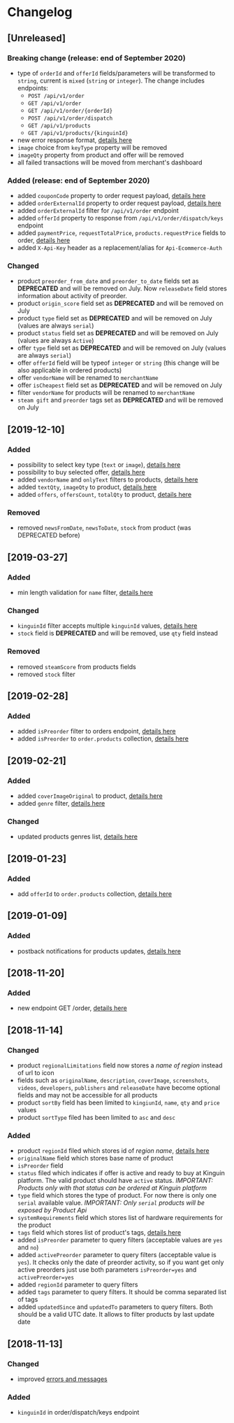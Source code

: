 # Changelog

## [Unreleased]

### Breaking change (release: end of September 2020)
- type of `orderId` and `offerId` fields/parameters will be transformed to `string`, current is `mixed` (`string` or `integer`). The change includes endpoints:
    - `POST /api/v1/order`
    - `GET /api/v1/order`
    - `GET /api/v1/order/{orderId}`
    - `POST /api/v1/order/dispatch`
    - `GET /api/v1/products`
    - `GET /api/v1/products/{kinguinId}`
- new error response format, [details here](apidocs/ErrorsCodes.md#list-of-error-kinds)
- `image` choice from `keyType` property will be removed
- `imageQty` property from product and offer will be removed
- all failed transactions will be moved from merchant's dashboard

### Added (release: end of September 2020)
- added `couponCode` property to order request payload, [details here](features/CouponCode.md#ask-for-coupon)
- added `orderExternalId` property to order request payload, [details here](features/OrderExternalId.md)
- added `orderExternalId` filter for `/api/v1/order` endpoint
- added `offerId` property to response from `/api/v1/order/dispatch/keys` endpoint
- added `paymentPrice`, `requestTotalPrice`, `products.requestPrice` fields to order, [details here](features/CouponCode.md#using-coupon)
- added `X-Api-Key` header as a replacement/alias for `Api-Ecommerce-Auth`

### Changed
- product `preorder_from_date` and `preorder_to_date` fields set as **DEPRECATED** and will be removed on July. Now `releaseDate` field stores information about activity of preorder.
- product `origin_score` field set as **DEPRECATED** and will be removed on July
- product `type` field set as **DEPRECATED** and will be removed on July (values are always `serial`)
- product `status` field set as **DEPRECATED** and will be removed on July (values are always `Active`)
- offer `type` field set as **DEPRECATED** and will be removed on July (values are always `serial`)
- offer `offerId` field will be typeof `integer` or `string` (this change will be also applicable in ordered products)
- offer `vendorName` will be renamed to `merchantName`
- offer `isCheapest` field set as **DEPRECATED** and will be removed on July
- filter `vendorName` for products will be renamed to `merchantName`
- `steam gift` and `preorder` tags set as **DEPRECATED** and will be removed on July

## [2019-12-10]

### Added
- possibility to select key type (`text` or `image`), [details here](how_to/KeyType.md#how-to-select-key-type)
- possibility to buy selected offer, [details here](how_to/BuyOffer.md#how-to-buy-selected-offer)
- added `vendorName` and `onlyText` filters to products, [details here](apidocs/products/README.md#list-products)
- added `textQty`, `imageQty` to product, [details here](apidocs/products/README.md#product-object)
- added `offers`, `offersCount`, `totalQty` to product, [details here](apidocs/products/README.md#offer-object)

### Removed
- removed `newsFromDate`, `newsToDate`, `stock` from product (was DEPRECATED before)

## [2019-03-27]

### Added
- min length validation for `name` filter, [details here](apidocs/products/README.md#list-products)

### Changed
- `kinguinId` filter accepts multiple `kinguinId` values, [details here](apidocs/products/README.md#list-products)
- `stock` field is **DEPRECATED** and will be removed, use `qty` field instead

### Removed
- removed `steamScore` from products fields
- removed `stock` filter

## [2019-02-28]

### Added
- added `isPreorder` filter to orders endpoint, [details here](apidocs/order/README.md#get-orders)
- added `isPreorder` to `order.products` collection, [details here](apidocs/order/README.md#get-orders)

## [2019-02-21]

### Added
- added `coverImageOriginal` to product, [details here](apidocs/products/README.md#product-object)
- added `genre` filter, [details here](apidocs/products/README.md#list-products)

### Changed
- updated products genres list, [details here](apidocs/products/README.md#genres)

## [2019-01-23]

### Added
- add `offerId` to `order.products` collection, [details here](apidocs/order/README.md#get-orders)

## [2019-01-09]

### Added
- postback notifications for products updates, [details here](features/Postback.md#products-updates-notifications)

## [2018-11-20]

### Added
- new endpoint GET /order, [details here](apidocs/order/README.md#get-orders)

## [2018-11-14]
### Changed
- product `regionalLimitations` field now stores a *name of region* instead of url to icon
- fields such as `originalName`, `description`, `coverImage`, `screenshots`, `videos`, `developers`, `publishers` and `releaseDate` have become optional fields and may not be accessible for all products
- product `sortBy` field has been limited to `kingiunId`, `name`, `qty` and `price` values
- product `sortType` filed has been limited to `asc` and `desc`
  
### Added
- product `regionId` filed which stores id of *region name*, [details here](apidocs/products/README.md#regions)
- `originalName` field which stores base name of product
- `isPreorder` field
- `status` filed which indicates if offer is active and ready to buy at Kinguin platform. The valid product should have `active` status. *IMPORTANT: Products only with that status can be ordered at Kinguin platform*
- `type` field which stores the type of product. For now there is only one `serial` available value. *IMPORTANT: Only `serial` products will be exposed by Product Api*
- `systemRequirements` field which stores list of hardware requirements for the product
- `tags` field which stores list of product's tags, [details here](apidocs/products/README.md#tags)
- added `isPreorder` parameter to query filters (acceptable values are `yes` and `no`)
- added `activePreorder` parameter to query filters (acceptable value is `yes`). It checks only the date of preorder activity, so if you want get only active preorders just use both parameters `isPreorder=yes` and `activePreorder=yes`
- added `regionId` parameter to query filters
- added `tags` parameter to query filters. It should be comma separated list of tags
- added `updatedSince` and `updatedTo` parameters to query filters. Both should be a valid UTC date. It allows to filter products by last update date

## [2018-11-13]
### Changed
- improved [errors and messages](apidocs/ErrorsCodes.md)

### Added
- `kinguinId` in order/dispatch/keys endpoint
